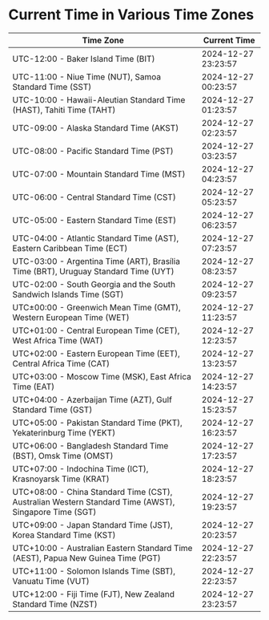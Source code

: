 # Current Time in Various Time Zones

| Time Zone | Current Time |
|-----------|--------------|
| UTC-12:00 - Baker Island Time (BIT) | 2024-12-27 23:23:57 |
| UTC-11:00 - Niue Time (NUT), Samoa Standard Time (SST) | 2024-12-27 00:23:57 |
| UTC-10:00 - Hawaii-Aleutian Standard Time (HAST), Tahiti Time (TAHT) | 2024-12-27 01:23:57 |
| UTC-09:00 - Alaska Standard Time (AKST) | 2024-12-27 02:23:57 |
| UTC-08:00 - Pacific Standard Time (PST) | 2024-12-27 03:23:57 |
| UTC-07:00 - Mountain Standard Time (MST) | 2024-12-27 04:23:57 |
| UTC-06:00 - Central Standard Time (CST) | 2024-12-27 05:23:57 |
| UTC-05:00 - Eastern Standard Time (EST) | 2024-12-27 06:23:57 |
| UTC-04:00 - Atlantic Standard Time (AST), Eastern Caribbean Time (ECT) | 2024-12-27 07:23:57 |
| UTC-03:00 - Argentina Time (ART), Brasília Time (BRT), Uruguay Standard Time (UYT) | 2024-12-27 08:23:57 |
| UTC-02:00 - South Georgia and the South Sandwich Islands Time (SGT) | 2024-12-27 09:23:57 |
| UTC±00:00 - Greenwich Mean Time (GMT), Western European Time (WET) | 2024-12-27 11:23:57 |
| UTC+01:00 - Central European Time (CET), West Africa Time (WAT) | 2024-12-27 12:23:57 |
| UTC+02:00 - Eastern European Time (EET), Central Africa Time (CAT) | 2024-12-27 13:23:57 |
| UTC+03:00 - Moscow Time (MSK), East Africa Time (EAT) | 2024-12-27 14:23:57 |
| UTC+04:00 - Azerbaijan Time (AZT), Gulf Standard Time (GST) | 2024-12-27 15:23:57 |
| UTC+05:00 - Pakistan Standard Time (PKT), Yekaterinburg Time (YEKT) | 2024-12-27 16:23:57 |
| UTC+06:00 - Bangladesh Standard Time (BST), Omsk Time (OMST) | 2024-12-27 17:23:57 |
| UTC+07:00 - Indochina Time (ICT), Krasnoyarsk Time (KRAT) | 2024-12-27 18:23:57 |
| UTC+08:00 - China Standard Time (CST), Australian Western Standard Time (AWST), Singapore Time (SGT) | 2024-12-27 19:23:57 |
| UTC+09:00 - Japan Standard Time (JST), Korea Standard Time (KST) | 2024-12-27 20:23:57 |
| UTC+10:00 - Australian Eastern Standard Time (AEST), Papua New Guinea Time (PGT) | 2024-12-27 22:23:57 |
| UTC+11:00 - Solomon Islands Time (SBT), Vanuatu Time (VUT) | 2024-12-27 22:23:57 |
| UTC+12:00 - Fiji Time (FJT), New Zealand Standard Time (NZST) | 2024-12-27 23:23:57 |
